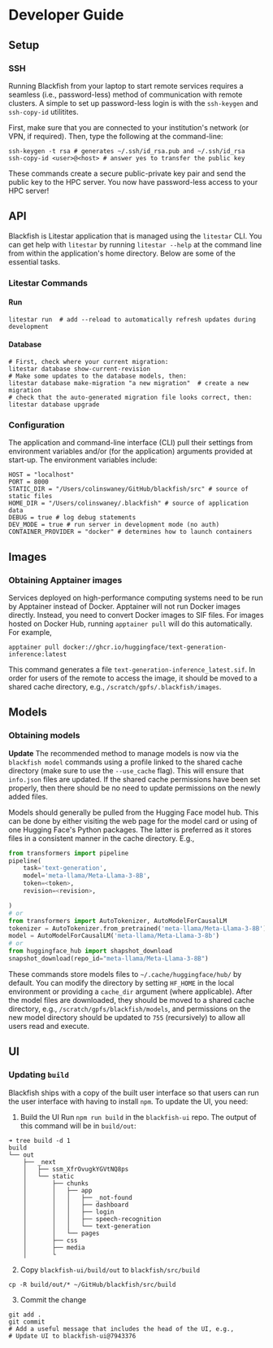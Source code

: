# Developer Guide

## Setup

### SSH
Running Blackfish from your laptop to start remote services requires a seamless (i.e., password-less) method of communication with remote clusters. A simple to set up password-less login is with the `ssh-keygen` and `ssh-copy-id` utilitites.

First, make sure that you are connected to your institution's network (or VPN, if required). Then, type the following at the command-line:
```
ssh-keygen -t rsa # generates ~/.ssh/id_rsa.pub and ~/.ssh/id_rsa
ssh-copy-id <user>@<host> # answer yes to transfer the public key
```
These commands create a secure public-private key pair and send the public key to the HPC server. You now have password-less access to your HPC server!

## API
Blackfish is Litestar application that is managed using the `litestar` CLI. You
can get help with `litestar` by running `litestar --help` at the command line
from within the application's home directory. Below are some of the essential
tasks.

### Litestar Commands

#### Run
```shell
litestar run  # add --reload to automatically refresh updates during development
```

#### Database
```shell
# First, check where your current migration:
litestar database show-current-revision
# Make some updates to the database models, then:
litestar database make-migration "a new migration"  # create a new migration
# check that the auto-generated migration file looks correct, then:
litestar database upgrade
```

### Configuration
The application and command-line interface (CLI) pull their settings from environment
variables and/or (for the application) arguments provided at start-up. The environment variables include:
```shell
HOST = "localhost"
PORT = 8000
STATIC_DIR = "/Users/colinswaney/GitHub/blackfish/src" # source of static files
HOME_DIR = "/Users/colinswaney/.blackfish" # source of application data
DEBUG = true # log debug statements
DEV_MODE = true # run server in development mode (no auth)
CONTAINER_PROVIDER = "docker" # determines how to launch containers
```


## Images

### Obtaining Apptainer images
Services deployed on high-performance computing systems need to be run by Apptainer
instead of Docker. Apptainer will not run Docker images directly. Instead, you need to
convert Docker images to SIF files. For images hosted on Docker Hub, running `apptainer
pull` will do this automatically. For example,

```shell
apptainer pull docker://ghcr.io/huggingface/text-generation-inference:latest
```

This command generates a file `text-generation-inference_latest.sif`. In order for
users of the remote to access the image, it should be moved to a shared cache directory,
e.g., `/scratch/gpfs/.blackfish/images`.


## Models

### Obtaining models

**Update** The recommended method to manage models is now via the `blackfish model` commands using a profile linked to the shared cache directory (make sure to use the `--use_cache` flag). This will ensure that `info.json` files are updated. If the shared cache permissions have been set properly, then there should be no need to update permissions on the newly added files.

Models should generally be pulled from the Hugging Face model hub. This can be done
by either visiting the web page for the model card or using of one Hugging Face's Python
packages. The latter is preferred as it stores files in a consistent manner in the
cache directory. E.g.,
```python
from transformers import pipeline
pipeline(
    task='text-generation',
    model='meta-llama/Meta-Llama-3-8B',
    token=<token>,
    revision=<revision>,

)
# or
from transformers import AutoTokenizer, AutoModelForCausalLM
tokenizer = AutoTokenizer.from_pretrained('meta-llama/Meta-Llama-3-8B')
model = AutoModelForCausalLM('meta-llama/Meta-Llama-3-8b')
# or
from huggingface_hub import shapshot_download
snapshot_download(repo_id="meta-llama/Meta-Llama-3-8B")
```
These commands store models files to `~/.cache/huggingface/hub/` by default. You can
modify the directory by setting `HF_HOME` in the local environment or providing a
`cache_dir` argument (where applicable). After the model files are downloaded, they
should be moved to a shared cache directory, e.g., `/scratch/gpfs/blackfish/models`,
and permissions on the new model directory should be updated to `755` (recursively)
to allow all users read and execute.

## UI

### Updating `build`
Blackfish ships with a copy of the built user interface so that users can run the user interface with having to install `npm`. To update the UI, you need:

1. Build the UI
Run `npm run build` in the `blackfish-ui` repo. The output of this command will be in `build/out`:
```shell
➜ tree build -d 1
build
└── out
    ├── _next
    │   ├── ssm_XfrOvugkYGVtNQ8ps
    │   └── static
    │       ├── chunks
    │       │   ├── app
    │       │   │   ├── _not-found
    │       │   │   ├── dashboard
    │       │   │   ├── login
    │       │   │   ├── speech-recognition
    │       │   │   └── text-generation
    │       │   └── pages
    │       ├── css
    │       ├── media
    │       └
```
2. Copy `blackfish-ui/build/out` to `blackfish/src/build`
```
cp -R build/out/* ~/GitHub/blackfish/src/build
```

3. Commit the change
```
git add .
git commit
# Add a useful message that includes the head of the UI, e.g.,
# Update UI to blackfish-ui@7943376
```
